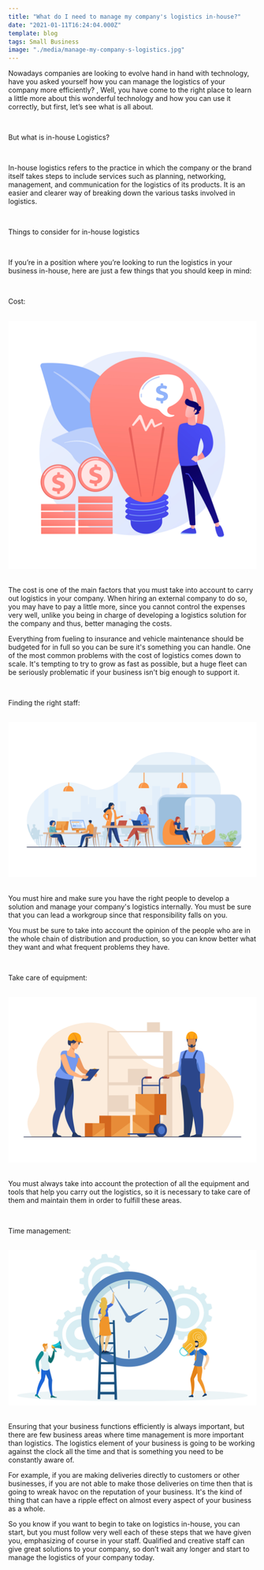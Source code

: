 ```yaml
---
title: "What do I need to manage my company's logistics in-house?"
date: "2021-01-11T16:24:04.000Z"
template: blog
tags: Small Business
image: "./media/manage-my-company-s-logistics.jpg"
---
```


Nowadays companies are looking to evolve hand in hand with technology, have you asked yourself how you can manage the logistics of your company more efficiently? , Well, you have come to the right place to learn a little more about this wonderful technology and how you can use it correctly, but first, let’s see what is all about. 

<Br>

<title-2>But what is in-house Logistics?</title-2>

<Br>

In-house logistics refers to the practice in which the company or the brand itself takes steps to include services such as planning, networking, management, and communication for the logistics of its products. It is an easier and clearer way of breaking down the various tasks involved in logistics. 

<Br>

<title-2>Things to consider for in-house logistics</title-2>

<Br>

If you’re in a position where you’re looking to run the logistics in your business in-house, here are just a few things that you should keep in mind:

<Br>

<title-3>Cost:</title-3>

<Br>

<center>
<img src="./media/costs.jpg">
</center>

<Br>

The cost is one of the main factors that you must take into account to carry out logistics in your company. When hiring an external company to do so, you may have to pay a little more, since you cannot control the expenses very well, unlike you being in charge of developing a logistics solution for the company and thus, better managing the costs.  

Everything from fueling to insurance and vehicle maintenance should be budgeted for in full so you can be sure it's something you can handle. One of the most common problems with the cost of logistics comes down to scale. It's tempting to try to grow as fast as possible, but a huge fleet can be seriously problematic if your business isn't big enough to support it. 

<Br>

<title-3>Finding the right staff:</title-3>

<Br>

<center>
<img src="./media/staff.jpg">
</center>

<Br>

You must hire and make sure you have the right people to develop a solution and manage your company's logistics internally. You must be sure that you can lead a workgroup since that responsibility falls on you. 

You must be sure to take into account the opinion of the people who are in the whole chain of distribution and production, so you can know better what they want and what frequent problems they have.     

<Br>

<title-3>Take care of equipment:</title-3>

<Br>

<center>
<img src="./media/Take-care-of-equipment.jpg">
</center>

<Br>

You must always take into account the protection of all the equipment and tools that help you carry out the logistics, so it is necessary to take care of them and maintain them in order to fulfill these areas. 

<Br>

<title-3>Time management:</title-3>

<Br>

<center>
<img src="./media/time-management-logistics.jpg">
</center>

<Br>

Ensuring that your business functions efficiently is always important, but there are few business areas where time management is more important than logistics. The logistics element of your business is going to be working against the clock all the time and that is something you need to be constantly aware of.

For example, if you are making deliveries directly to customers or other businesses, if you are not able to make those deliveries on time then that is going to wreak havoc on the reputation of your business. It's the kind of thing that can have a ripple effect on almost every aspect of your business as a whole.

So you know if you want to begin to take on logistics in-house, you can start, but you must follow very well each of these steps that we have given you, emphasizing of course in your staff. Qualified and creative staff can give great solutions to your company, so don’t wait any longer and start to manage the logistics of your company today.    
